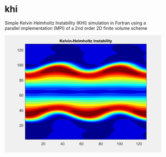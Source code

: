 # khi
Simple Kelvin Helmholtz Instability (KHI) simulation in Fortran using a parallel implementation (MPI) of a 2nd order 2D finite volume scheme

![Alt Text](https://github.com/sophmaca/khi/blob/master/EX_DAT_files/testAnimatedKHI.gif)
